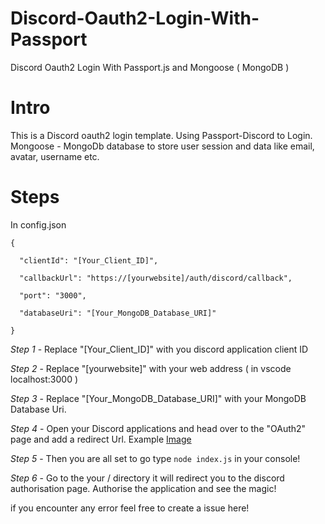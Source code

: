# Discord-Oauth2-Login-With-Passport
Discord Oauth2 Login With Passport.js and Mongoose ( MongoDB ) 

# Intro
This is a Discord oauth2 login template. Using Passport-Discord to Login. Mongoose - MongoDb database to store user session and data like email, avatar, username etc.

# Steps
In config.json
```JS
{

  "clientId": "[Your_Client_ID]",        
  
  "callbackUrl": "https://[yourwebsite]/auth/discord/callback",

  "port": "3000",

  "databaseUri": "[Your_MongoDB_Database_URI]"

}
```
 *Step 1* - Replace "[Your_Client_ID]" with you discord application client ID 
 
 *Step 2* - Replace "[yourwebsite]" with your web address ( in vscode localhost:3000 )
 
 *Step 3* - Replace "[Your_MongoDB_Database_URI]" with your MongoDB Database Uri.
 
 *Step 4* - Open your Discord applications and head over to the "OAuth2" page and add a redirect Url.
            Example 
            [Image](https://discordjs.guide/assets/add-redirects.d748f69c.png)
 
 *Step 5* - Then you are all set to go type `node index.js` in your console!
 
 *Step 6* - Go to the your / directory it will redirect you to the discord authorisation page. Authorise the application and see the magic!
 
 if you encounter any error feel free to create a issue here!

